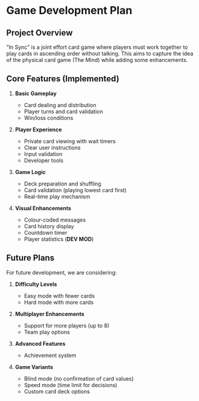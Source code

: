 # Game Development Plan

## Project Overview

"In Sync" is a joint effort card game where players must work together to play cards in ascending order without talking. This aims to capture the idea of the physical card game (The Mind) while adding some enhancements.

## Core Features (Implemented)

1. **Basic Gameplay**
   - Card dealing and distribution
   - Player turns and card validation
   - Win/loss conditions

2. **Player Experience**
   - Private card viewing with wait timers
   - Clear user instructions
   - Input validation
   - Developer tools

3. **Game Logic**
   - Deck preparation and shuffling
   - Card validation (playing lowest card first)
   - Real-time play mechanism

4. **Visual Enhancements**
   - Colour-coded messages
   - Card history display
   - Countdown timer
   - Player statistics (**DEV MOD**)


## Future Plans

For future development, we are considering:

1. **Difficulty Levels**
   - Easy mode with fewer cards
   - Hard mode with more cards

2. **Multiplayer Enhancements**
   - Support for more players (up to 8)
   - Team play options

3. **Advanced Features**
   - Achievement system

4. **Game Variants**
   - Blind mode (no confirmation of card values)
   - Speed mode (time limit for decisions)
   - Custom card deck options
